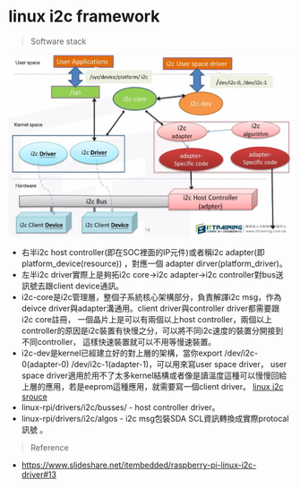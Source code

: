 # linux i2c framework
> Software stack<br>

![alt Software stack](https://github.com/chiweichiu/linux_driver/blob/main/utils/i2c_sofeware_stack.JPG)
- 右半i2c host controller(即在SOC裡面的IP元件)或者稱i2c adapter(即platform_device(resource)) ，對應一個 adapter dirver(platform_driver)。
- 左半i2c driver實際上是夠拓i2c core->i2c adapter->i2c controller對bus送訊號去跟client device通訊。
- i2c-core是i2c管理層，整個子系統核心架構部分，負責解譯i2c msg，作為deivce driver與adapter溝通用。client driver與controller driver都需要跟i2c core註冊，
  一個晶片上是可以有兩個以上host controller，兩個以上controller的原因是i2c裝置有快慢之分，可以將不同i2c速度的裝置分開接到不同controller，
  這樣快速裝置就可以不用等慢速裝置。
- i2c-dev是kernel已經建立好的對上層的架構，當你export /dev/i2c-0(adapter-0) /dev/i2c-1(adapter-1)，可以用來寫user space driver，
  user space driver適用於用不了太多kernel結構或者像是讀溫度這種可以慢慢回給上層的應用，若是eeprom這種應用，就需要寫一個client driver。
  [linux i2c srouce](https://github.com/thenaran/linux-rpi/blob/master/drivers/i2c/)
- linux-rpi/drivers/i2c/busses/ - host controller driver。
- linux-rpi/drivers/i2c/algos - i2c msg包裝SDA SCL資訊轉換成實際protocal訊號 。

> Reference<br>
- https://www.slideshare.net/itembedded/raspberry-pi-linux-i2c-driver#13
